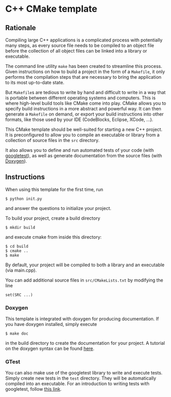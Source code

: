 
# C++ CMake template

## Rationale

Compiling large C++ applications is a complicated process with potentially many steps, as every source file needs to be compiled to an object file before the collection of all object files can be linked into a library or executable.

The command line utility `make` has been created to streamline this process.
Given instructions on how to build a project in the form of a `Makefile`, it only performs the compilation steps that are necessary to bring the application to its most up-to-date state.

But `Makefile`s are tedious to write by hand and difficult to write in a way that is portable between different operating systems and computers.
This is where high-level build tools like CMake come into play.
CMake allows you to specify build instructions in a more abstract and powerful way.
It can then generate a `Makefile` on demand, or export your build instructions into other formats, like those used by your IDE (CodeBlocks, Eclipse, XCode, ...).

This CMake template should be well-suited for starting a new C++ project.
It is preconfigured to allow you to compile an executable or library from a collection of source files in the `src` directory.

It also allows you to define and run automated tests of your code (with [googletest](http://code.google.com/p/googletest/)), as well as generate documentation from the source files (with [Doxygen](http://www.stack.nl/~dimitri/doxygen/)).

## Instructions

When using this template for the first time, run

    $ python init.py

and answer the questions to initialize your project.

To build your project, create a build directory

    $ mkdir build

and execute cmake from inside this directory:

    $ cd build
    $ cmake ..
    $ make

By default, your project will be compiled to both a library and an executable (via main.cpp).

You can add additional source files in `src/CMakeLists.txt` by modifying the line

    set(SRC ...)

### Doxygen

This template is integrated with doxygen for producing documentation.
If you have doxygen installed, simply execute

    $ make doc

in the build directory to create the documentation for your project.
A tutorial on the doxygen syntax can be found [here](http://www.stack.nl/~dimitri/doxygen/manual/docblocks.html).

### GTest

You can also make use of the googletest library to write and execute tests.
Simply create new tests in the `test` directory.
They will be automatically compiled into an executable.
For an introduction to writing tests with googletest, follow [this link](http://code.google.com/p/googletest/wiki/Primer).


